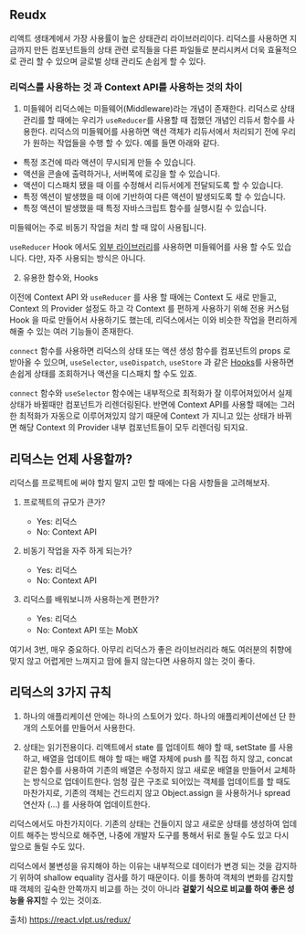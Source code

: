 ## Reudx
리액트 생태계에서 가장 사용률이 높은 상태관리 라이브러리이다.
리덕스를 사용하면 지금까지 만든 컴포넌트들의 상태 관련 로직들을 다른 파일들로 분리시켜서
 더욱 효율적으로 관리 할 수 있으며 글로벌 상태 관리도 손쉽게 할 수 있다.


### 리덕스를 사용하는 것 과 Context API를 사용하는 것의 차이
1. 미들웨어
리덕스에는 미들웨어(Middleware)라는 개념이 존재한다. 
리덕스로 상태 관리를 할 때에는 우리가  `useReducer`를 사용할 때 접했던 개념인 리듀서 함수를 사용한다. 
리덕스의 미들웨어를 사용하면 액션 객체가 리듀서에서 처리되기 전에 우리가 원하는 작업들을 수행 할 수 있다. 예를 들면 아래와 같다.

-   특정 조건에 따라 액션이 무시되게 만들 수 있습니다.
-   액션을 콘솔에 출력하거나, 서버쪽에 로깅을 할 수 있습니다.
-   액션이 디스패치 됐을 때 이를 수정해서 리듀서에게 전달되도록 할 수 있습니다.
-   특정 액션이 발생했을 때 이에 기반하여 다른 액션이 발생되도록 할 수 있습니다.
-   특정 액션이 발생했을 때 특정 자바스크립트 함수를 실행시킬 수 있습니다.

미들웨어는 주로 비동기 작업을 처리 할 때 많이 사용됩니다.

`useReducer`  Hook 에서도  [외부 라이브러리](https://github.com/streamich/react-use/blob/master/docs/createReducer.md)를 사용하면 미들웨어를 사용 할 수도 있습니다. 다만, 자주 사용되는 방식은 아니다.

2. 유용한 함수와, Hooks

이전에 Context API 와  `useReducer`  를 사용 할 때에는 Context 도 새로 만들고, Context 의 Provider 설정도 하고 각 Context 를 편하게 사용하기 위해 전용 커스텀 Hook 을 따로 만들어서 사용하기도 했는데, 리덕스에서는 이와 비슷한 작업을 편리하게 해줄 수 있는 여러 기능들이 존재한다.

`connect` 함수를 사용하면 리덕스의 상태 또는 액션 생성 함수를 컴포넌트의 props 로 받아올 수 있으며,  `useSelector`,  `useDispatch`,  `useStore`  과 같은  [Hooks](https://react-redux.js.org/api/hooks)를 사용하면 손쉽게 상태를 조회하거나 액션을 디스패치 할 수도 있죠.

`connect`  함수와  `useSelector`  함수에는 내부적으로 최적화가 잘 이루어져있어서 실제 상태가 바뀔때만 컴포넌트가 리렌더링된다. 반면에 Context API를 사용할 때에는 그러한 최적화가 자동으로 이루어져있지 않기 때문에 Context 가 지니고 있는 상태가 바뀌면 해당 Context 의 Provider 내부 컴포넌트들이 모두 리렌더링 되지요.


## 리덕스는 언제 사용할까?
리덕스를 프로젝트에 써야 할지 말지 고민 할 때에는 다음 사항들을 고려해보자.

1.  프로젝트의 규모가 큰가?
    -   Yes: 리덕스
    -   No: Context API

2.  비동기 작업을 자주 하게 되는가?
    -   Yes: 리덕스
    -   No: Context API

3.  리덕스를 배워보니까 사용하는게 편한가?
    -   Yes: 리덕스
    -   No: Context API 또는 MobX

여기서 3번, 매우 중요하다. 아무리 리덕스가 좋은 라이브러리라 해도 여러분의 취향에 맞지 않고 어렵게만 느껴지고 맘에 들지 않는다면 사용하지 않는 것이 좋다. 

## 리덕스의 3가지 규칙
1. 하나의 애플리케이션 안에는 하나의 스토어가 있다.
하나의 애플리케이션에선 단 한개의 스토어를 만들어서 사용한다. 

2. 상태는 읽기전용이다.
리액트에서 state 를 업데이트 해야 할 때, setState 를 사용하고, 배열을 업데이트 해야 할 때는 배열 자체에 push 를 직접 하지 않고, 
concat 같은 함수를 사용하여 기존의 배열은 수정하지 않고 새로운 배열을 만들어서 교체하는 방식으로 업데이트한다. 
엄청 깊은 구조로 되어있는 객체를 업데이트를 할 때도 마찬가지로, 기존의 객체는 건드리지 않고 Object.assign 을 사용하거나 spread 연산자 (...) 를 사용하여 업데이트한다.

리덕스에서도 마찬가지이다.
기존의 상태는 건들이지 않고 새로운 상태를 생성하여 업데이트 해주는 방식으로 해주면, 나중에 개발자 도구를 통해서 뒤로 돌릴 수도 있고 다시 앞으로 돌릴 수도 있다.

리덕스에서 불변성을 유지해야 하는 이유는 내부적으로 데이터가 변경 되는 것을 감지하기 위하여 shallow equality 검사를 하기 때문이다. 
이를 통하여 객체의 변화를 감지할 때 객체의 깊숙한 안쪽까지 비교를 하는 것이 아니라 **겉핥기 식으로 비교를 하여 좋은 성능을 유지**할 수 있는 것이죠.


출처) https://react.vlpt.us/redux/
